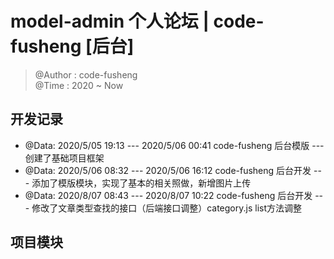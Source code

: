 # model-admin 个人论坛 | code-fusheng [后台]

> @Author : code-fusheng</br>
> @Time : 2020 ~ Now

## 开发记录

* @Data: 2020/5/05 19:13 --- 2020/5/06 00:41 code-fusheng 后台模版 --- 创建了基础项目框架
* @Data: 2020/5/06 08:32 --- 2020/5/06 16:12 code-fusheng 后台开发 --- 添加了模版模块，实现了基本的相关照做，新增图片上传
* @Data: 2020/8/07 08:43 --- 2020/8/07 10:22 code-fusheng 后台开发 --- 修改了文章类型查找的接口（后端接口调整）category.js list方法调整

## 项目模块
